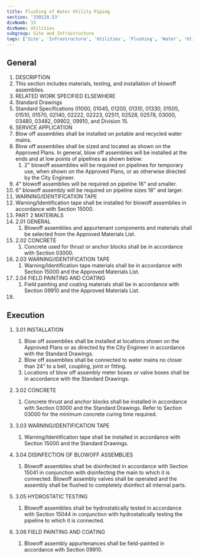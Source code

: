 ```yaml
---
title: Flushing of Water Utility Piping
section: '330110.53'
divNumb: 33
divName: Utilities
subgroup: Site and Infrastructure
tags: ['Site', 'Infrastructure', 'Utilities', 'Flushing', 'Water', 'Utility', 'Piping']
---
```


## General

01. DESCRIPTION
   1. This section includes materials, testing, and installation of blowoff assemblies.
02. RELATED WORK SPECIFIED ELSEWHERE
   1. Standard Drawings
2. Standard Specifications 01000, 01045, 01200, 01310, 01330, 01505, 01510, 01570, 02140, 02222, 02223, 02511, 02528, 02578, 03000, 03480, 03482, 09902, 09910, and Division 15.
03. SERVICE APPLICATION
   1. Blow off assemblies shall be installed on potable and recycled water mains.
   1. Blow off assemblies shall be sized and located as shown on the Approved Plans. In general, blow off assemblies will be installed at the ends and at low points of pipelines as shown below:
      1. 2" blowoff assemblies will be required on pipelines for temporary use, when shown on the Approved Plans, or as otherwise directed by the City Engineer.
   1. 4" blowoff assemblies will be required on pipeline 16" and smaller.
   1. 6” blowoff assembly will be required on pipeline sizes 18" and larger.
05. WARNING/IDENTIFICATION TAPE
   1. Warning/Identification tape shall be installed for blowoff assemblies in accordance with Section 15000.
1. PART 2 MATERIALS
1. 2.01 GENERAL
   1. Blowoff assemblies and appurtenant components and materials shall be selected from the Approved Materials List.
1. 2.02 CONCRETE
   1. Concrete used for thrust or anchor blocks shall be in accordance with Section 03000.
1. 2.03 WARNING/IDENTIFICATION TAPE
   1. Warning/Identification tape materials shall be in accordance with Section 15000 and the Approved Materials List.
1. 2.04 FIELD PAINTING AND COATING
   1. Field painting and coating materials shall be in accordance with Section 09910 and the Approved Materials List.
1. 

## Execution

1. 3.01 INSTALLATION

	1. Blow off assemblies shall be installed at locations shown on the Approved Plans or as directed by the City Engineer in accordance with the Standard Drawings.
	2. Blow off assemblies shall be connected to water mains no closer than 24” to a bell, coupling, joint or fitting.
	3. Locations of blow off assembly meter boxes or valve boxes shall be in accordance with the Standard Drawings.
1. 3.02 CONCRETE
   1. Concrete thrust and anchor blocks shall be installed in accordance with Section 03000 and the Standard Drawings. Refer to Section 03000 for the minimum concrete curing time required.
1. 3.03 WARNING/IDENTIFICATION TAPE
   1. Warning/Identification tape shall be installed in accordance with Section 15000 and the Standard Drawings.
1. 3.04 DISINFECTION OF BLOWOFF ASSEMBLIES
   1. Blowoff assemblies shall be disinfected in accordance with Section 15041 in conjunction with disinfecting the main to which it is connected. Blowoff assembly valves shall be operated and the assembly shall be flushed to completely disinfect all internal parts.
1. 3.05 HYDROSTATIC TESTING
   1. Blowoff assemblies shall be hydrostatically tested in accordance with Section 15044 in conjunction with hydrostatically testing the pipeline to which it is connected.
1. 3.06 FIELD PAINTING AND COATING
   1. Blowoff assembly appurtenances shall be field-painted in accordance with Section 09910.


